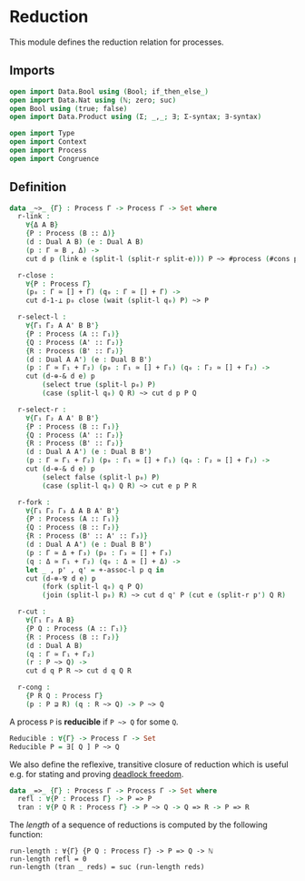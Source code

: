 # Reduction

This module defines the reduction relation for processes.

## Imports

```agda
open import Data.Bool using (Bool; if_then_else_)
open import Data.Nat using (ℕ; zero; suc)
open Bool using (true; false)
open import Data.Product using (Σ; _,_; ∃; Σ-syntax; ∃-syntax)

open import Type
open import Context
open import Process
open import Congruence
```

## Definition

```agda
data _~>_ {Γ} : Process Γ -> Process Γ -> Set where
  r-link :
    ∀{Δ A B}
    {P : Process (B :: Δ)}
    (d : Dual A B) (e : Dual A B)
    (p : Γ ≃ B , Δ) ->
    cut d p (link e (split-l (split-r split-e))) P ~> #process (#cons p) P

  r-close :
    ∀{P : Process Γ}
    (p₀ : Γ ≃ [] + Γ) (q₀ : Γ ≃ [] + Γ) ->
    cut d-1-⊥ p₀ close (wait (split-l q₀) P) ~> P

  r-select-l :
    ∀{Γ₁ Γ₂ A A' B B'}
    {P : Process (A :: Γ₁)}
    {Q : Process (A' :: Γ₂)}
    {R : Process (B' :: Γ₂)}
    (d : Dual A A') (e : Dual B B')
    (p : Γ ≃ Γ₁ + Γ₂) (p₀ : Γ₁ ≃ [] + Γ₁) (q₀ : Γ₂ ≃ [] + Γ₂) ->
    cut (d-⊕-& d e) p
        (select true (split-l p₀) P)
        (case (split-l q₀) Q R) ~> cut d p P Q

  r-select-r :
    ∀{Γ₁ Γ₂ A A' B B'}
    {P : Process (B :: Γ₁)}
    {Q : Process (A' :: Γ₂)}
    {R : Process (B' :: Γ₂)}
    (d : Dual A A') (e : Dual B B')
    (p : Γ ≃ Γ₁ + Γ₂) (p₀ : Γ₁ ≃ [] + Γ₁) (q₀ : Γ₂ ≃ [] + Γ₂) ->
    cut (d-⊕-& d e) p
        (select false (split-l p₀) P)
        (case (split-l q₀) Q R) ~> cut e p P R

  r-fork :
    ∀{Γ₁ Γ₂ Γ₃ Δ A B A' B'}
    {P : Process (A :: Γ₁)}
    {Q : Process (B :: Γ₂)}
    {R : Process (B' :: A' :: Γ₃)}
    (d : Dual A A') (e : Dual B B')
    (p : Γ ≃ Δ + Γ₃) (p₀ : Γ₃ ≃ [] + Γ₃)
    (q : Δ ≃ Γ₁ + Γ₂) (q₀ : Δ ≃ [] + Δ) ->
    let _ , p' , q' = +-assoc-l p q in
    cut (d-⊗-⅋ d e) p
        (fork (split-l q₀) q P Q)
        (join (split-l p₀) R) ~> cut d q' P (cut e (split-r p') Q R)

  r-cut :
    ∀{Γ₁ Γ₂ A B}
    {P Q : Process (A :: Γ₁)}
    {R : Process (B :: Γ₂)}
    (d : Dual A B)
    (q : Γ ≃ Γ₁ + Γ₂)
    (r : P ~> Q) ->
    cut d q P R ~> cut d q Q R

  r-cong :
    {P R Q : Process Γ}
    (p : P ⊒ R) (q : R ~> Q) -> P ~> Q
```

A process `P` is **reducible** if `P ~> Q` for some `Q`.

```agda
Reducible : ∀{Γ} -> Process Γ -> Set
Reducible P = ∃[ Q ] P ~> Q
```

We also define the reflexive, transitive closure of reduction which
is useful e.g. for stating and proving [deadlock
freedom](DeadlockFreedom.lagda.md).

```agda
data _=>_ {Γ} : Process Γ -> Process Γ -> Set where
  refl : ∀{P : Process Γ} -> P => P
  tran : ∀{P Q R : Process Γ} -> P ~> Q -> Q => R -> P => R
```

The *length* of a sequence of reductions is computed by the
following function:

```
run-length : ∀{Γ} {P Q : Process Γ} -> P => Q -> ℕ
run-length refl = 0
run-length (tran _ reds) = suc (run-length reds)
```

